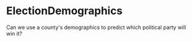 # ElectionDemographics

Can we use a county's demographics to predict which political party will win it?
